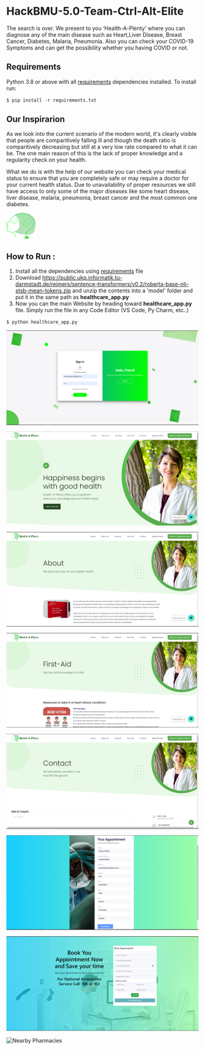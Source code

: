 # HackBMU-5.0-Team-Ctrl-Alt-Elite


The search is over. We present to you ‘Health-A-Plenty’ where you can diagnose any of the main disease such as Heart,Liver Disease, Breast Cancer, Diabetes, Malaria, Pneumonia.
Also you can check your COVID-19 Symptoms and can get the possibility whether you having COVID or not.


## Requirements
Python 3.8 or above with all [requirements](requirements.txt) dependencies installed. To install run:
```python
$ pip install -r requirements.txt
```

## Our Inspirarion
As we look into the current scenario of the modern world, it's clearly visible that people are comparitively falling ill and though the death ratio is comparitively decreasing but still at a very low rate compared to what it can be. The one main reason of this is the lack of proper knowledge and a regularity check on your health. 

What we do is with the help of our website you can check your medical status to ensure that you are completely safe or may require a doctor for your current health status. Due to unavailability of proper resources we still have access to only some of the major diseases like some heart disease, liver disease, malaria, pneumonia, breast cancer and the most common one diabetes.


![Logo](logo.png)


## How to Run :
1. Install all the dependencies using [requirements](requirements.txt) file
2. Download https://public.ukp.informatik.tu-darmstadt.de/reimers/sentence-transformers/v0.2/roberta-base-nli-stsb-mean-tokens.zip and unzip the contents into a 'model' folder and put it in the same path as **healthcare_app.py**
3. Now you can the main Website by heading toward **healthcare_app.py** file. Simply run the file in any Code Editor (VS Code, Py Charm, etc..)


```python
$ python healthcare_app.py
```
     

 ![Website Home Page](SS/s1.PNG)

 ![Diagnose Section](SS/s2.PNG)

 ![COVID-19 Detector](SS/s3.PNG)
 
 ![First-Aid Section](SS/s4.PNG)
  
 ![Contact Section](SS/s5.PNG)
 
 ![Appointment Section](SS/s6.PNG)
   
 ![Nearby Hospital](SS/s7.PNG)

 ![Nearby Pharmacies](SS/s8.PNG)

